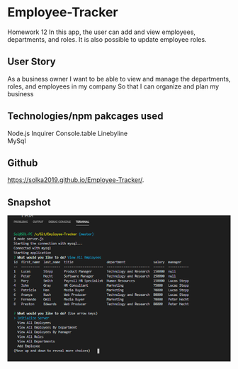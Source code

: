 # Employee-Tracker
Homework 12
In this app, the user can add and view employees, departments, and roles. It is also possible to update employee roles. 

## User Story
As a business owner
I want to be able to view and manage the departments, roles, and employees in my company
So that I can organize and plan my business

## Technologies/npm pakcages used
Node.js
Inquirer
Console.table
Linebyline   
MySql   
  
## Github
https://solka2019.github.io/Employee-Tracker/.

## Snapshot
![Image description](./assets/All-Employees-Capture.PNG)
